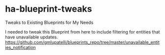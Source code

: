 # ha-blueprint-tweaks
Tweaks to Existing Blueprints for My Needs

I needed to tweak this Blueprint from here to include filtering for entities that have unavailable updates.
https://github.com/gmlupatelli/blueprints_repo/tree/master/unavailable_entities_notification
